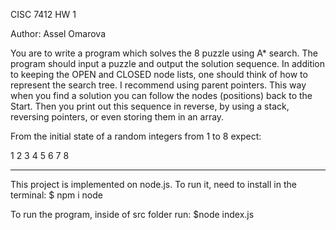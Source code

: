 CISC 7412
HW 1

Author: Assel Omarova

You are to write a program which solves the 8 puzzle using A\* search.
The program should input a puzzle and output the solution sequence.
In addition to keeping the OPEN and CLOSED node lists, one should think of
how to represent the search tree. I recommend using parent pointers.
This way when you find a solution you can follow the nodes (positions) back to the Start.
Then you print out this sequence in reverse, by using a stack, reversing pointers,
or even storing them in an array.

From the initial state of a random integers from 1 to 8 expect:

1 2 3
4 5 6
7 8

---

This project is implemented on node.js.
To run it, need to install in the terminal:
$ npm i node

To run the program, inside of src folder run:
$node index.js
